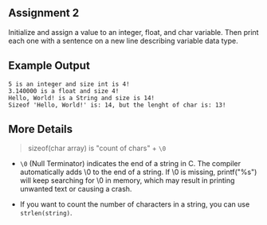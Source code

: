 ## Assignment 2
Initialize and assign a value to an integer, float, and char variable. Then print each one with a sentence on a new line describing variable data type.

## Example Output
```terminal_session
5 is an integer and size int is 4!
3.140000 is a float and size 4!
Hello, World! is a String and size is 14!
Sizeof 'Hello, World!' is: 14, but the lenght of char is: 13!
```

## More Details

> sizeof(char array) is "count of chars" + `\0`

- `\0` (Null Terminator) indicates the end of a string in C. The compiler automatically adds \0 to the end of a string. If \0 is missing, printf("%s") will keep searching for \0 in memory, which may result in printing unwanted text or causing a crash.

- If you want to count the number of characters in a string, you can use `strlen(string)`.

